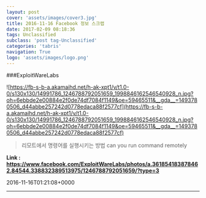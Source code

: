 ```yaml
---
layout: post
cover: 'assets/images/cover3.jpg'
title: 2016-11-16 Facebook 정보 스크랩
date: 2017-02-09 08:18:36
tags: Unclassified
subclass: 'post tag-Unclassified'
categories: 'tabris'
navigation: True
logo: 'assets/images/logo.png'
---
```


###ExploitWareLabs

![https://fb-s-b-a.akamaihd.net/h-ak-xpt1/v/t1.0-0/s130x130/14991786_1246788792051659_1998846162546540928_n.jpg?oh=6ebbde2e00884e2f0de74df7084f1149&oe=59465511&__gda__=1493780506_d44abbe257242d0778edaca88f2577cf](https://fb-s-b-a.akamaihd.net/h-ak-xpt1/v/t1.0-0/s130x130/14991786_1246788792051659_1998846162546540928_n.jpg?oh=6ebbde2e00884e2f0de74df7084f1149&oe=59465511&__gda__=1493780506_d44abbe257242d0778edaca88f2577cf)

>리모트에서 명령어를 실행시키는 방법
can you run command remotely

**Link : <https://www.facebook.com/ExploitWareLabs/photos/a.361854183878462.84544.338832389513975/1246788792051659/?type=3>**

2016-11-16T01:21:08+0000

---

